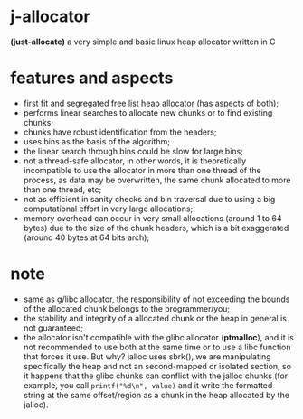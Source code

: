 # j-allocator
__(just-allocate)__
a very simple and basic linux heap allocator written in C

# features and aspects
- first fit and segregated free list heap allocator (has aspects of both);
- performs linear searches to allocate new chunks or to find existing chunks;
- chunks have robust identification from the headers;
- uses bins as the basis of the algorithm;
- the linear search through bins could be slow for large bins;
- not a thread-safe allocator, in other words, it is theoretically incompatible to use the allocator in more than one thread of the process, as data may be overwritten, the same chunk allocated to more than one thread, etc;
- not as efficient in sanity checks and bin traversal due to using a big computational effort in very large allocations;
- memory overhead can occur in very small allocations (around 1 to 64 bytes) due to the size of the chunk headers, which is a bit exaggerated (around 40 bytes at 64 bits arch);

# note
- same as g/libc allocator, the responsibility of not exceeding the bounds of the allocated chunk belongs to the programmer/you;
- the stability and integrity of a allocated chunk or the heap in general is not guaranteed;
- the allocator isn't compatible with the glibc allocator (__ptmalloc__), and it is not recommended to use both at the same time or to use a libc function that forces it use. But why? jalloc uses sbrk(), we are manipulating specifically the heap and not an second-mapped or isolated section, so it happens that the glibc chunks can conflict with the jalloc chunks (for example, you call `printf("%d\n", value)` and it write the formatted string at the same offset/region as a chunk in the heap allocated by the jalloc).
